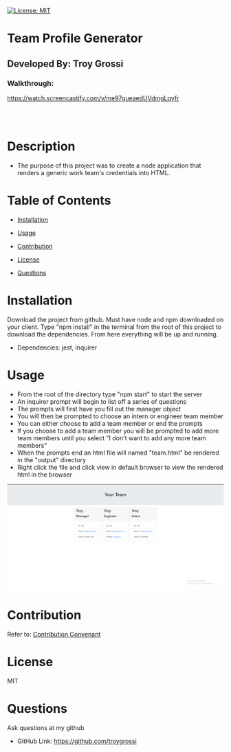 [![License: MIT](https://img.shields.io/badge/License-MIT-yellow.svg)](https://opensource.org/licenses/MIT)

# Team Profile Generator

## Developed By: Troy Grossi
### Walkthrough:
https://watch.screencastify.com/v/me97gueaedUVdmgLqyfr

</br>
</br>

# Description

- The purpose of this project was to create a node application that renders a generic work team's credentials into HTML. 

# Table of Contents

- [Installation](#installation)

- [Usage](#usage)

- [Contribution](#contribution)

- [License](#license)

<!---->

- [Questions](#questions)

# Installation

Download the project from github. Must have node and npm downloaded on your client. Type "npm install" in the terminal from the root of this project to download the dependencies. From here everything will be up and running.

- Dependencies: jest, inquirer

# Usage

- From the root of the directory type "npm start" to start the server
- An inquirer prompt will begin to list off a series of questions
- The prompts will first have you fill out the manager object
- You will then be prompted to choose an intern or engineer team member
- You can either choose to add a team member or end the prompts
- If you choose to add a team member you will be prompted to add more team members until you select "I don't want to add any more team members"
- When the prompts end an html file will named "team.html" be rendered in the "output" directory
- Right click the file and click view in default browser to view the rendered html in the browser
<img src="./images/screenshot.png"/>



# Contribution

Refer to:
[Contribution Convenant](https://www.contributor-covenant.org/version/2/0/code_of_conduct/code_of_conduct.md)

# License

MIT

# Questions

Ask questions at my github

- GitHub Link: https://github.com/troygrossi